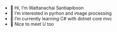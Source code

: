 - 👋 Hi, I’m Wattanachai Santiapiboon
- 👀 I’m interested in pyrhon and image processing
- 🌱 I’m currently learning C# with dotnet core mvc 
- 💞️ Nice to meet U too


<!---
Maaprang/Maaprang is a ✨ special ✨ repository because its `README.md` (this file) appears on your GitHub profile.
You can click the Preview link to take a look at your changes.
--->

